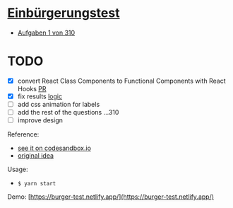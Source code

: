 # [Einbürgerungstest](http://oet.bamf.de/pls/oetut/f?p=514:1:0::NO)

- [Aufgaben 1 von 310](https://github.com/Ebazhanov/ein-burgerungs-test/blob/master/aufgaben.md)

# TODO
- [x] convert React Class Components to Functional Components with React Hooks [PR](https://github.com/Ebazhanov/ein-burgerungs-test/pull/2/files)
- [x] fix results [logic](https://github.com/Ebazhanov/ein-burgerungs-test/pull/3)
- [ ] add css animation for labels
- [ ] add the rest of the questions ...310
- [ ] improve design

Reference:
- [see it on codesandbox.io](https://codesandbox.io/s/ein-burger-test-w3eii?file=/src/App.js)
- [original idea](https://mitchgavan.com/react-quiz/)

Usage:
- `$ yarn start`

Demo: [https://burger-test.netlify.app/](https://burger-test.netlify.app/)
